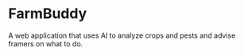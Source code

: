 # FarmBuddy
A web application that uses AI to analyze crops and pests and advise framers on what to do.
